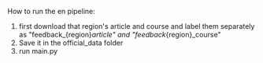 
How to run the en pipeline:
1. first download that region's article and course and label them separately as "feedback_{region}_article" and "feedback_{region}_course"
2. Save it in the official_data folder
3. run main.py

